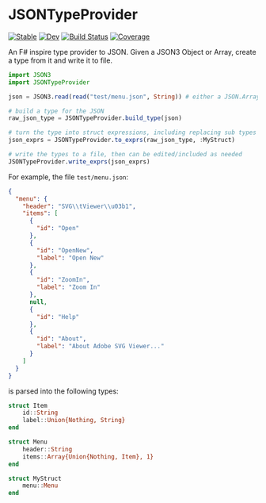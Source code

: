 # JSONTypeProvider

[![Stable](https://img.shields.io/badge/docs-stable-blue.svg)](https://mcmcgrath13.github.io/JSONTypeProvider.jl/stable)
[![Dev](https://img.shields.io/badge/docs-dev-blue.svg)](https://mcmcgrath13.github.io/JSONTypeProvider.jl/dev)
[![Build Status](https://github.com/mcmcgrath13/JSONTypeProvider.jl/workflows/CI/badge.svg)](https://github.com/mcmcgrath13/JSONTypeProvider.jl/actions)
[![Coverage](https://codecov.io/gh/mcmcgrath13/JSONTypeProvider.jl/branch/master/graph/badge.svg)](https://codecov.io/gh/mcmcgrath13/JSONTypeProvider.jl)

An F# inspire type provider to JSON.  Given a JSON3 Object or Array, create a type from it and write it to file.

```julia
import JSON3
import JSONTypeProvider

json = JSON3.read(read("test/menu.json", String)) # either a JSON.Array or JSON.Object

# build a type for the JSON
raw_json_type = JSONTypeProvider.build_type(json)

# turn the type into struct expressions, including replacing sub types with references to a struct
json_exprs = JSONTypeProvider.to_exprs(raw_json_type, :MyStruct)

# write the types to a file, then can be edited/included as needed
JSONTypeProvider.write_exprs(json_exprs)
```

For example, the file `test/menu.json`:

```json
{
  "menu": {
    "header": "SVG\\tViewer\\u03b1",
    "items": [
      {
        "id": "Open"
      },
      {
        "id": "OpenNew",
        "label": "Open New"
      },
      {
        "id": "ZoomIn",
        "label": "Zoom In"
      },
      null,
      {
        "id": "Help"
      },
      {
        "id": "About",
        "label": "About Adobe SVG Viewer..."
      }
    ]
  }
}
```

is parsed into the following types:

```julia
struct Item
    id::String
    label::Union{Nothing, String}
end

struct Menu
    header::String
    items::Array{Union{Nothing, Item}, 1}
end

struct MyStruct
    menu::Menu
end
```
